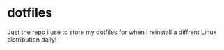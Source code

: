 # dotfiles
Just the repo i use to store my dotfiles for when i reinstall a diffrent Linux distribution daily!

